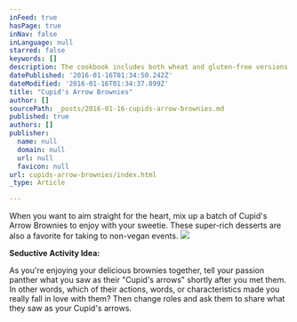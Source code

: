```yaml
---
inFeed: true
hasPage: true
inNav: false
inLanguage: null
starred: false
keywords: []
description: The cookbook includes both wheat and gluten-free versions of this delectable treat.
datePublished: '2016-01-16T01:34:50.242Z'
dateModified: '2016-01-16T01:34:37.899Z'
title: "Cupid's Arrow Brownies"
author: []
sourcePath: _posts/2016-01-16-cupids-arrow-brownies.md
published: true
authors: []
publisher:
  name: null
  domain: null
  url: null
  favicon: null
url: cupids-arrow-brownies/index.html
_type: Article

---
```

When
you want to aim straight for the heart, mix up a batch of Cupid's
Arrow Brownies to enjoy with your sweetie. These super-rich desserts
are also a favorite for taking to non-vegan events.
![](https://the-grid-user-content.s3-us-west-2.amazonaws.com/0841a20b-83a5-46fd-9f72-8ae918424e4d.JPG)

**Seductive Activity Idea:**

As you're enjoying your delicious brownies together, tell your passion panther what you saw as their "Cupid's arrows" shortly after you met them. In other words, which of their actions, words, or characteristics made you really fall in love with them? Then change roles and ask them to share what they saw as your Cupid's arrows.